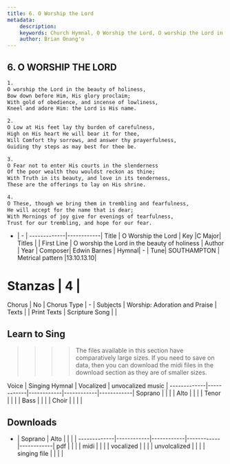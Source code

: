 ```yaml
---
title: 6. O Worship the Lord
metadata:
    description: 
    keywords: Church Hymnal, O Worship the Lord, O worship the Lord in the beauty of holiness, 
    author: Brian Onang'o
---
```



## 6. O WORSHIP THE LORD

```txt
1.
O worship the Lord in the beauty of holiness,
Bow down before Him, His glory proclaim;
With gold of obedience, and incense of lowliness,
Kneel and adore Him: the Lord is His name.

2.
O Low at His feet lay thy burden of carefulness,
High on His heart He will bear it for thee,
Will Comfort thy sorrows, and answer thy prayerfulness,
Guiding thy steps as may best for thee be.

3.
O Fear not to enter His courts in the slenderness
Of the poor wealth thou wouldst reckon as thine;
With Truth in its beauty, and love in its tenderness,
These are the offerings to lay on His shrine.

4.
O These, though we bring them in trembling and fearfulness,
He will accept for the name that is dear;
With Mornings of joy give for evenings of tearfulness,
Trust for our trembling, and hope for our fear.

```

- |   -  |
-------------|------------|
Title | O Worship the Lord |
Key |C Major|
Titles |  |
First Line | O worship the Lord in the beauty of holiness |
Author |
Year |
Composer| Edwin Barnes |
Hymnal|  - |
Tune| SOUTHAMPTON |
Metrical pattern |13.10.13.10|
# Stanzas | 4 |
Chorus | No |
Chorus Type | - |
Subjects | Worship: Adoration and Praise |
Texts |  |
Print Texts |
Scripture Song |  |
  
## Learn to Sing

>>>> The files available in this section have comparatively large sizes. If you need to save on data, then you can download the midi files in the download section as they are of smaller sizes.

Voice |  Singing Hymnal | Vocalized | unvocalized music |
-------------|------------|------------|------------|------------|
Soprano | | | |
Alto | | | |
Tenor | | | |
Bass | | | |
Choir | | | |

## Downloads

- |  Soprano | Alto | | | |
-------------|------------|------------|------------|------------|
pdf | | | |
midi | | | |
vocalized | | | |
unvolcalized | | | |
singing file | | | |
  